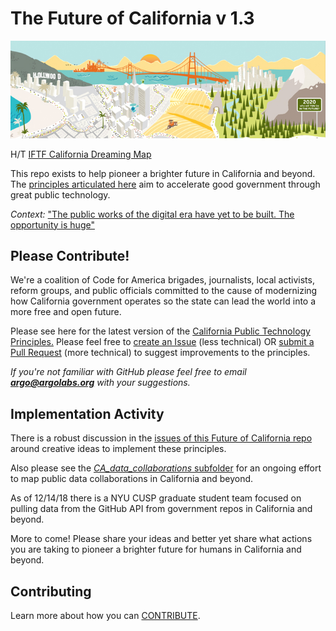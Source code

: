 # The Future of California v 1.3

![California Dreaming Map](images/california-dreaming-pano.jpg)

H/T [IFTF California Dreaming Map](http://www.iftf.org/our-work/global-landscape/human-settlement/california-dreaming-map/)

This repo exists to help pioneer a brighter future in California and beyond. The [principles articulated here](https://argo-marketplace.github.io/future_of_california/) aim to accelerate good government through great public technology.

_Context:_ ["The public works of the digital era have yet to be built. The opportunity is huge"](https://apolitical.co/solution_article/public-investment-made-california-great-its-time-for-the-next-wave/)

## Please Contribute!

We're a coalition of Code for America brigades, journalists, local activists, reform groups, and public officials committed to the cause of modernizing how California government operates so the state can lead the world into a more free and open future. 

Please see here for the latest version of the [California Public Technology Principles.](https://argo-marketplace.github.io/future_of_california/) Please feel free to [create an Issue](https://help.github.com/articles/creating-an-issue/) (less technical) OR [submit a Pull Request](https://help.github.com/articles/creating-a-pull-request/) (more technical) to suggest improvements to the principles. 

*If you're not familiar with GitHub please feel free to email **argo@argolabs.org** with your suggestions.*

## Implementation Activity

There is a robust discussion in the [issues of this Future of California repo](https://github.com/argo-marketplace/future_of_california/issues) around creative ideas to implement these principles. 

Also please see the [_CA_data_collaborations_ subfolder](https://github.com/argo-marketplace/future_of_california/tree/master/CA_data_collaborations) for an ongoing effort to map public data collaborations in California and beyond.

As of 12/14/18 there is a NYU CUSP graduate student team focused on pulling data from the GitHub API from government repos in California and beyond. 

More to come! Please share your ideas and better yet share what actions you are taking to pioneer a brighter future for humans in California and beyond.

## Contributing

Learn more about how you can [CONTRIBUTE](CONTRIBUTING.md).











